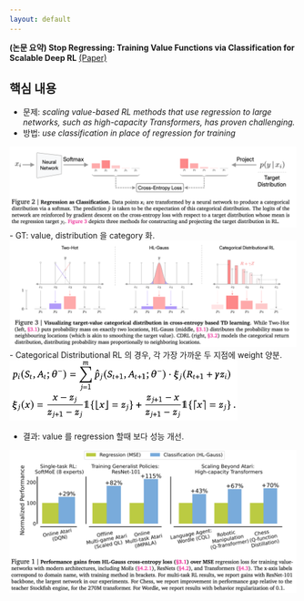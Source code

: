 ```yaml
---
layout: default
---
```


**(논문 요약) Stop Regressing: Training Value Functions via Classification for Scalable Deep RL** [(Paper)](https://arxiv.org/pdf/2403.03950.pdf)

## 핵심 내용
- 문제: *scaling value-based RL methods that use regression to large networks, such as high-capacity Transformers, has proven challenging.*
- 방법: *use classification in place of regression for training*  
<img src="./data/papers/stopregress/arch.png" width="800" />
- GT: value, distribution 을 category 화.  
<img src="./data/papers/stopregress/gt-gen.png" width="800" />
  - Categorical Distributional RL 의 경우, 각 가장 가까운 두 지점에 weight 양분.  
<img src="./data/papers/stopregress/formula.png" width="400" />

- 결과: value 를 regression 할때 보다 성능 개선.  
<img src="./data/papers/stopregress/result.png" width="800" />
